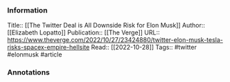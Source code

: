 
### Information
Title:: [[The Twitter Deal is All Downside Risk for Elon Musk]]
Author:: [[Elizabeth Lopatto]]
Publication:: [[The Verge]]
URL:: https://www.theverge.com/2022/10/27/23424880/twitter-elon-musk-tesla-risks-spacex-empire-hellsite
Read:: [[2022-10-28]]
Tags:: #twitter #elonmusk 
#article

### Annotations
